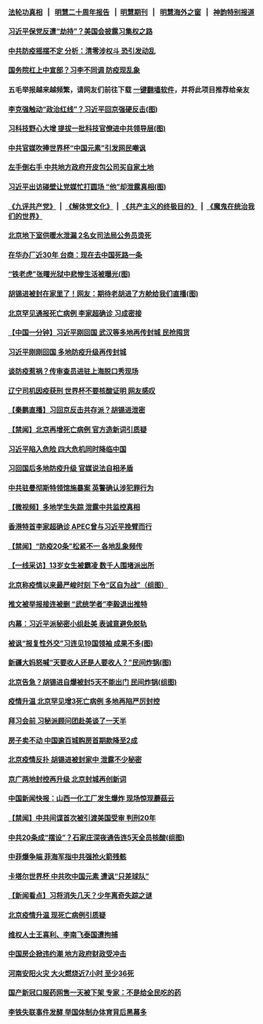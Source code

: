 #### [法轮功真相](https://github.com/gfw-breaker/truth/blob/master/README.md?t=0) &nbsp;&nbsp;|&nbsp;&nbsp; [明慧二十周年报告](https://github.com/gfw-breaker/mh-reports/blob/master/README.md?t=0) &nbsp;&nbsp;|&nbsp;&nbsp;[明慧期刊](https://github.com/gfw-breaker/mh-qikan) &nbsp;&nbsp;|&nbsp;&nbsp; [明慧海外之窗](https://github.com/gfw-breaker/mh-news/blob/master/README.md?t=0) &nbsp;&nbsp;|&nbsp;&nbsp; [神韵特别报道](https://github.com/gfw-breaker/mh-news/blob/master/shenyun.md?t=0)
#### [ 习近平保党反遭“劫持”？美国会披露习集权之路](https://github.com/gfw-breaker/banned-news1/blob/master/pages/prog204/a103579515.md)
#### [ 中共防疫摇摆不定 分析：清零涉权斗 恐引发动乱](https://github.com/gfw-breaker/banned-news1/blob/master/pages/prog204/a103579533.md)
#### [ 国务院杠上中宣部？习李不同调 防疫现乱象](https://github.com/gfw-breaker/banned-news1/blob/master/pages/nsc413/n13870340.md)
#### 五毛举报越来越频繁，请网友们前往下载 [一键翻墙软件](https://github.com/gfw-breaker/ssr-accounts)，并将此项目推荐给亲友
#### [](https://github.com/gfw-breaker/banned-news1/blob/master/pages/prog204/a103574272.md)
#### [ 李克强触动“政治红线”？习近平回京强硬反击(图)](https://github.com/gfw-breaker/banned-news1/blob/master/pages/p2/1022299.md)
#### [ 习科技野心大增 提拔一批科技官僚进中共领导层(图)](https://github.com/gfw-breaker/banned-news1/blob/master/pages/p2/1022191.md)
#### [ 中共官媒吹捧世界杯“中国元素”引发网民嘲讽](https://github.com/gfw-breaker/banned-news1/blob/master/pages/prog204/a103579765.md)
#### [ 左手倒右手 中共地方政府开皮包公司买自家土地](https://github.com/gfw-breaker/banned-news1/blob/master/pages/prog204/a103579809.md)
#### [ 习近平出访碰壁让党媒忙打圆场 “他”却泄露真相(图)](https://github.com/gfw-breaker/banned-news1/blob/master/pages/p2/1022259.md)
#### [《九评共产党》](https://github.com/begood0513/9ping.md/blob/master/README.md) &nbsp;|&nbsp; [《解体党文化》](../../../../jtdwh.md/blob/master/README.md)  &nbsp;|&nbsp; [《共产主义的终极目的》](../../../../gczydzjmd.md/blob/master/README.md) &nbsp;|&nbsp; [《魔鬼在统治我们的世界》](../../../../mgztzwmdsj.md/blob/master/README.md) 
#### [ 北京地下室供暖水泄漏 2名女司法局公务员烫死](https://github.com/gfw-breaker/banned-news1/blob/master/pages/prog204/a103579496.md)
#### [ 在华办厂近30年 台商：现在去中国死路一条](https://github.com/gfw-breaker/banned-news1/blob/master/pages/prog204/a103580101.md)
#### [ “铁老虎”张曙光狱中悲惨生活被曝光(图)](https://github.com/gfw-breaker/banned-news1/blob/master/pages/p2/1022167.md)
#### [ 胡锡进被封在家里了！网友：期待老胡进了方舱给我们直播(图)](https://github.com/gfw-breaker/banned-news1/blob/master/pages/p2/1022260.md)
#### [ 北京罕见通报死亡病例 李家超确诊 习成密接](https://github.com/gfw-breaker/banned-news1/blob/master/pages/prog204/a103580321.md)
#### [ 【中国一分钟】习近平刚回国 武汉等多地再传封城 民抢囤货](https://github.com/gfw-breaker/banned-news1/blob/master/pages/prog204/a103580315.md)
#### [ 习近平刚刚回国 多地防疫升级再传封城](https://github.com/gfw-breaker/banned-news1/blob/master/pages/prog204/a103579424.md)
#### [ 谈防疫惹祸？传审查员进驻上海脱口秀现场](https://github.com/gfw-breaker/banned-news1/blob/master/pages/prog204/a103580054.md)
#### [ 辽宁司机因疫获刑 世界杯不要核酸证明 网友感叹](https://github.com/gfw-breaker/banned-news1/blob/master/pages/prog204/a103580051.md)
#### [ 【秦鹏直播】习回京反击共存派？胡锡进泄密](https://github.com/gfw-breaker/banned-news1/blob/master/pages/nsc413/n13870296.md)
#### [ 【禁闻】北京再增死亡病例 官方造新词引质疑](https://github.com/gfw-breaker/banned-news1/blob/master/pages/prog204/a103579807.md)
#### [ 习近平陷入危险 四大危机同时降临中国](https://github.com/gfw-breaker/banned-news1/blob/master/pages/soh5/673059.md)
#### [ 习回国后多地防疫升级 官媒说法自相矛盾](https://github.com/gfw-breaker/banned-news1/blob/master/pages/nsc413/n13869956.md)
#### [ 中共驻曼彻斯特领馆施暴案 英警确认涉犯罪行为](https://github.com/gfw-breaker/banned-news1/blob/master/pages/prog204/a103580425.md)
#### [ 【微视频】多地学生失踪 泄露中共监控真相](https://github.com/gfw-breaker/banned-news1/blob/master/pages/nsc413/n13869887.md)
#### [ 香港特首李家超确诊 APEC曾与习近平挽臂而行](https://github.com/gfw-breaker/banned-news1/blob/master/pages/prog204/a103579395.md)
#### [ 【禁闻】“防疫20条”松紧不一 各地乱象频传](https://github.com/gfw-breaker/banned-news1/blob/master/pages/prog204/a103579822.md)
#### [ 【一线采访】13岁女生被霸凌 数千人围堵派出所](https://github.com/gfw-breaker/banned-news1/blob/master/pages/nsc413/n13870140.md)
#### [ 北京称疫情以来最严峻时刻 下令“区自为战”（组图）](https://github.com/gfw-breaker/banned-news1/blob/master/pages/prog204/a103580455.md)
#### [ 推文被举报接连被删 “武统学者”李毅退出推特](https://github.com/gfw-breaker/banned-news1/blob/master/pages/prog204/a103580039.md)
#### [ 内幕：习近平派秘密小组赴美 表诚意避免脱轨](https://github.com/gfw-breaker/banned-news1/blob/master/pages/prog204/a103580521.md)
#### [ 被讽“报复性外交”习连见19国领袖 成果不多(图)](https://github.com/gfw-breaker/banned-news1/blob/master/pages/p2/1022140.md)
#### [ 新疆大妈怒喊“天要收人还是人要收人？”民间炸锅(图)](https://github.com/gfw-breaker/banned-news1/blob/master/pages/p1/1022255.md)
#### [ 北京告急？胡锡进自爆被封5天不能出门 民间炸锅(组图)](https://github.com/gfw-breaker/banned-news1/blob/master/pages/p1/1022277.md)
#### [ 疫情升温 北京罕见增3死亡病例 多地再陷严厉封控](https://github.com/gfw-breaker/banned-news1/blob/master/pages/prog204/a103580188.md)
#### [ 拜习会前 习秘派顾问团赴美谈了一天半](https://github.com/gfw-breaker/banned-news1/blob/master/pages/nsc413/n13870401.md)
#### [ 房子卖不动 中国逾百城购房首期款降至2成](https://github.com/gfw-breaker/banned-news1/blob/master/pages/prog204/a103579999.md)
#### [ 北京疫情反扑 胡锡进被封家中 泄露不少秘密](https://github.com/gfw-breaker/banned-news1/blob/master/pages/nsc413/n13870633.md)
#### [ 京广两地封控再升级 北京封城再创新词](https://github.com/gfw-breaker/banned-news1/blob/master/pages/prog204/a103579774.md)
#### [ 中国新闻快报：山西一化工厂发生爆炸 现场惊现蘑菇云](https://github.com/gfw-breaker/banned-news1/blob/master/pages/prog204/a103580318.md)
#### [ 【禁闻】中共间谍首次被引渡美国受审 判刑20年](https://github.com/gfw-breaker/banned-news1/blob/master/pages/prog204/a103579829.md)
#### [ 中共20条成“摆设”？石家庄深夜通告连5天全员核酸(组图)](https://github.com/gfw-breaker/banned-news1/blob/master/pages/p1/1022233.md)
#### [ 中菲爆争端 菲海军指中共强抢火箭残骸](https://github.com/gfw-breaker/banned-news1/blob/master/pages/nsc413/n13870342.md)
#### [ 卡塔尔世界杯 中共吹中国元素 遭讽“只差球队”](https://github.com/gfw-breaker/banned-news1/blob/master/pages/nsc413/n13870174.md)
#### [ 【新闻看点】习将消失几天？少年离奇失踪之谜](https://github.com/gfw-breaker/banned-news1/blob/master/pages/nsc413/n13870464.md)
#### [ 北京疫情升温 现死亡病例引质疑](https://github.com/gfw-breaker/banned-news1/blob/master/pages/prog204/a103579642.md)
#### [ 维权人士王喜利、李南飞泰国遭拘捕](https://github.com/gfw-breaker/banned-news1/blob/master/pages/prog204/a103579907.md)
#### [ 中国房企掀违约潮 地方政府财政受冲击](https://github.com/gfw-breaker/banned-news1/blob/master/pages/prog204/a103579745.md)
#### [ 河南安阳火灾 大火燃烧近7小时 至少36死](https://github.com/gfw-breaker/banned-news1/blob/master/pages/nsc413/n13870495.md)
#### [ 国产新冠口服药网售一天被下架 专家：不是给全民吃的药](https://github.com/gfw-breaker/banned-news1/blob/master/pages/prog204/a103579342.md)
#### [ 李铁失联事件发酵 举国体制办体育背后黑幕多](https://github.com/gfw-breaker/banned-news1/blob/master/pages/nf4514/n13870099.md)
